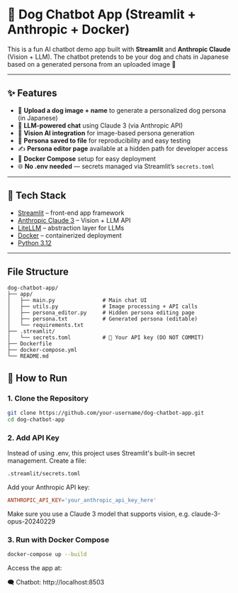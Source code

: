 # 🐶 Dog Chatbot App (Streamlit + Anthropic + Docker)

This is a fun AI chatbot demo app built with **Streamlit** and **Anthropic Claude** (Vision + LLM). The chatbot pretends to be your dog and chats in Japanese based on a generated persona from an uploaded image 🐾

---

## ✨ Features

- 📸 **Upload a dog image + name** to generate a personalized dog persona (in Japanese)
- 🤖 **LLM-powered chat** using Claude 3 (via Anthropic API)
- 🧠 **Vision AI integration** for image-based persona generation
- 🐾 **Persona saved to file** for reproducibility and easy testing
- ✍️ **Persona editor page** available at a hidden path for developer access
- 🐳 **Docker Compose** setup for easy deployment
- 🌐 **No .env needed** — secrets managed via Streamlit’s `secrets.toml`

---

## 🧪 Tech Stack

- [Streamlit](https://streamlit.io/) – front-end app framework
- [Anthropic Claude 3](https://www.anthropic.com/index/claude) – Vision + LLM API
- [LiteLLM](https://github.com/BerriAI/litellm) – abstraction layer for LLMs
- [Docker](https://www.docker.com/) – containerized deployment
- [Python 3.12](https://www.python.org/)

---

 ## File Structure
 ```
 dog-chatbot-app/
├── app/
│   ├── main.py               # Main chat UI
│   ├── utils.py              # Image processing + API calls
│   ├── persona_editor.py     # Hidden persona editing page
│   ├── persona.txt           # Generated persona (editable)
│   └── requirements.txt
├── .streamlit/
│   └── secrets.toml          # 🔐 Your API key (DO NOT COMMIT)
├── Dockerfile
├── docker-compose.yml
└── README.md
```


## 🚀 How to Run

### 1. Clone the Repository

```bash
git clone https://github.com/your-username/dog-chatbot-app.git
cd dog-chatbot-app
```

### 2. Add API Key
Instead of using .env, this project uses Streamlit's built-in secret management.
Create a file:

```bash
.streamlit/secrets.toml
```
Add your Anthropic API key:
```toml
ANTHROPIC_API_KEY='your_anthropic_api_key_here'
```
Make sure you use a Claude 3 model that supports vision, e.g. claude-3-opus-20240229

### 3. Run with Docker Compose
```bash
docker-compose up --build
```
Access the app at:

🗨️ Chatbot: http://localhost:8503


